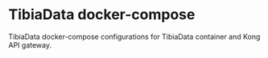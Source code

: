 # TibiaData docker-compose

TibiaData docker-compose configurations for TibiaData container and Kong API gateway.
